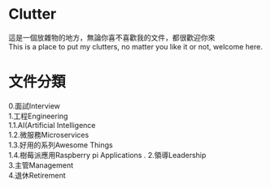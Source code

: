 # Clutter 
這是一個放雜物的地方，無論你喜不喜歡我的文件，都很歡迎你來  
This is a place to put my clutters, no matter you like it or not, welcome here.
# 文件分類
0.面試Interview  
1.工程Engineering  
1.1.AI(Artificial Intelligence  
1.2.微服務Microservices  
1.3.好用的系列Awesome Things   
1.4.樹莓派應用Raspberry pi Applications . 
2.領導Leadership  
3.主管Management  
4.退休Retirement    
